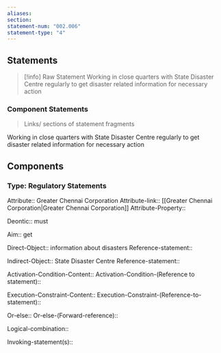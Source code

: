 ```yaml
---
aliases: 
section: 
statement-num: "002.006"
statement-type: "4"
---
```

## Statements 
> [!info] Raw Statement
> Working in close quarters with State Disaster Centre regularly to get disaster related information for necessary action 
> 

### Component Statements
> Links/ sections of statement fragments 

Working in close quarters with State Disaster Centre regularly to get disaster related information for necessary action 

## Components

### Type: Regulatory Statements
Attribute:: Greater Chennai Corporation
Attribute-link:: [[Greater Chennai Corporation|Greater Chennai Corporation]]
Attribute-Property::

Deontic:: must 

Aim:: get  

Direct-Object:: information about disasters
	Reference-statement::

Indirect-Object:: State Disaster Centre
	Reference-statement::

Activation-Condition-Content::
	Activation-Condition-(Reference to statement)::

Execution-Constraint-Content::
	Execution-Constraint-(Reference-to-statement)::

Or-else::
	Or-else-(Forward-reference)::

Logical-combination::

Invoking-statement(s)::